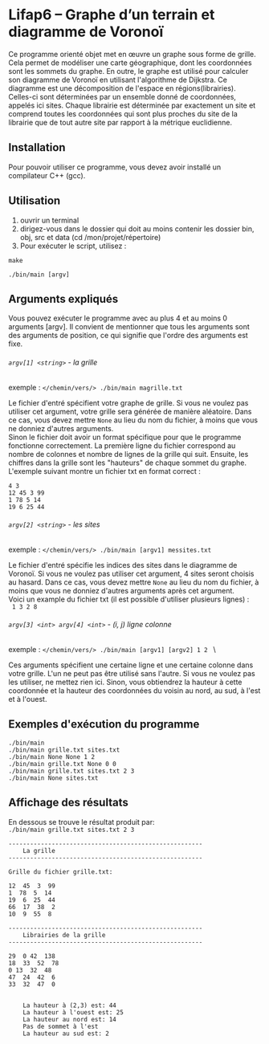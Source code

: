 # Lifap6 – Graphe d’un terrain et diagramme de Voronoï

Ce programme orienté objet met en œuvre un graphe sous forme de grille. Cela permet de modéliser une carte géographique, dont les coordonnées sont les sommets du graphe.
En outre, le graphe est utilisé pour calculer son diagramme de Voronoï en utilisant l'algorithme de Dijkstra. Ce diagramme est une décomposition de l'espace en régions(librairies). Celles-ci sont déterminées par un ensemble donné de coordonnées, appelés ici sites. Chaque librairie est déterminée par exactement un site et comprend toutes les coordonnées qui sont plus proches du site de la librairie que de tout autre site par rapport à la métrique euclidienne.

## Installation

Pour pouvoir utiliser ce programme, vous devez avoir installé un compilateur C++ (gcc).

## Utilisation

1. ouvrir un terminal
2. dirigez-vous dans le dossier qui doit au moins contenir les dossier bin, obj, src et data (cd /mon/projet/répertoire)
3. Pour exécuter le script, utilisez :

```
make

./bin/main [argv]
```

## Arguments expliqués

Vous pouvez exécuter le programme avec au plus 4 et au moins 0 arguments [argv]. Il convient de mentionner que tous les arguments sont des arguments de position, ce qui signifie que l'ordre des arguments est fixe.  

###### `argv[1] <string>` - la grille
exemple : `</chemin/vers/> ./bin/main magrille.txt `  

Le fichier d'entré spécifient votre graphe de grille. Si vous ne voulez pas utiliser cet argument, votre grille sera générée de manière aléatoire. Dans ce cas, vous devez mettre `None` au lieu du nom du fichier, à moins que vous ne donniez d'autres arguments.  \
Sinon le fichier doit avoir un format spécifique pour que le programme fonctionne correctement. La première ligne du fichier correspond au nombre de colonnes et nombre de lignes de la grille qui suit. Ensuite, les chiffres dans la grille sont les "hauteurs" de chaque sommet du graphe.
L'exemple suivant montre un fichier txt en format correct : <br>

```
4 3
12 45 3 99
1 78 5 14
19 6 25 44
```

###### `argv[2] <string>` - les sites

exemple : `</chemin/vers/> ./bin/main [argv1] messites.txt `

Le fichier d'entré spécifie les indices des sites dans le diagramme de Voronoï. Si vous ne voulez pas utiliser cet argument, 4 sites seront choisis au hasard. Dans ce cas, vous devez mettre `None` au lieu du nom du fichier, à moins que vous ne donniez d'autres arguments après cet argument.  \
Voici un example du fichier txt (il est possible d'utiliser plusieurs lignes) : <br>
` 1 3 2 8`

###### `argv[3] <int> argv[4] <int>` - (i, j) ligne colonne

exemple : `</chemin/vers/> ./bin/main [argv1] [argv2] 1 2 ` \

Ces arguments spécifient une certaine ligne et une certaine colonne dans votre grille. L'un ne peut pas être utilisé sans l'autre. Si vous ne voulez pas les utiliser, ne mettez rien ici. Sinon, vous obtiendrez la hauteur à cette coordonnée et la hauteur des coordonnées du voisin au nord, au sud, à l'est et à l'ouest.

## Exemples d'exécution du programme

```./bin/main``` \
```./bin/main grille.txt sites.txt``` \
```./bin/main None None 1 2``` \
```./bin/main grille.txt None 0 0``` \
```./bin/main grille.txt sites.txt 2 3``` \
```./bin/main None sites.txt```


## Affichage des résultats

En dessous se trouve le résultat produit par: <br>
```./bin/main grille.txt sites.txt 2 3```

```
------------------------------------------------------
	La grille
------------------------------------------------------

Grille du fichier grille.txt:

12  45  3  99  
1  78  5  14  
19  6  25  44  
66  17  38  2  
10  9  55  8  

------------------------------------------------------
	Librairies de la grille
------------------------------------------------------

29  0 42  138  
18  33  52  78  
0 13  32  48  
47  24  42  6  
33  32  47  0


	La hauteur à (2,3) est: 44
	La hauteur à l'ouest est: 25
	La hauteur au nord est: 14
	Pas de sommet à l'est
	La hauteur au sud est: 2
```
